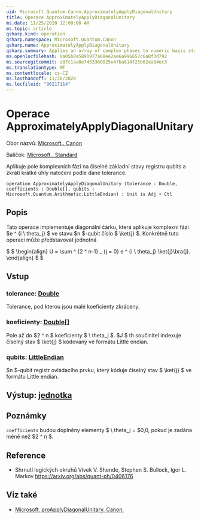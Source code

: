 ```yaml
---
uid: Microsoft.Quantum.Canon.ApproximatelyApplyDiagonalUnitary
title: Operace ApproximatelyApplyDiagonalUnitary
ms.date: 11/25/2020 12:00:00 AM
ms.topic: article
qsharp.kind: operation
qsharp.namespace: Microsoft.Quantum.Canon
qsharp.name: ApproximatelyApplyDiagonalUnitary
qsharp.summary: Applies an array of complex phases to numeric basis states of a register of qubits, truncating small rotation angles according to a given tolerance.
ms.openlocfilehash: 0a05b8a5891977a08ee2ae6a996657c6a8f3d792
ms.sourcegitcommit: a87c1aa8e7453360025e47ba614f25b02ea84ec3
ms.translationtype: MT
ms.contentlocale: cs-CZ
ms.lasthandoff: 11/26/2020
ms.locfileid: "96217114"
---
```

# <a name="approximatelyapplydiagonalunitary-operation"></a>Operace ApproximatelyApplyDiagonalUnitary

Obor názvů: [Microsoft.. Canon](xref:Microsoft.Quantum.Canon)

Balíček: [Microsoft.. Standard](https://nuget.org/packages/Microsoft.Quantum.Standard)


Aplikuje pole komplexních fází na číselné základní stavy registru qubits a zkrátí krátké úhly natočení podle dané tolerance.

```qsharp
operation ApproximatelyApplyDiagonalUnitary (tolerance : Double, coefficients : Double[], qubits : Microsoft.Quantum.Arithmetic.LittleEndian) : Unit is Adj + Ctl
```


## <a name="description"></a>Popis

Tato operace implementuje diagonální čárku, která aplikuje komplexní fázi $e ^ {i \ theta_j} $ ve stavu $n $-qubit číslo $ \ket{j} $.
Konkrétně tuto operaci může představovat jednotná

$ $ \begin{align} U = \sum ^ {2 ^ n-1} _ {j = 0} e ^ {i \ theta_j} \ket{j}\bra{j}.
\end{align} $ $

## <a name="input"></a>Vstup

### <a name="tolerance--double"></a>tolerance: [Double](xref:microsoft.quantum.lang-ref.double)

Tolerance, pod kterou jsou malé koeficienty zkráceny.


### <a name="coefficients--double"></a>koeficienty: [Double](xref:microsoft.quantum.lang-ref.double)[]

Pole až do $2 ^ n $ koeficienty $ \ theta_j $. $J $ th součinitel indexuje číselný stav $ \ket{j} $ kódovaný ve formátu Little endian.


### <a name="qubits--littleendian"></a>qubits: [LittleEndian](xref:Microsoft.Quantum.Arithmetic.LittleEndian)

$n $-qubit registr ovládacího prvku, který kóduje číselný stav $ \ket{j} $ ve formátu Little endian.



## <a name="output--unit"></a>Výstup: [jednotka](xref:microsoft.quantum.lang-ref.unit)



## <a name="remarks"></a>Poznámky

`coefficients` budou doplněny elementy $ \ theta_j = $0,0, pokud je zadána méně než $2 ^ n $.

## <a name="references"></a>Reference

- Shrnutí logických okruhů Vivek V. Shende, Stephen S. Bullock, Igor L. Markov https://arxiv.org/abs/quant-ph/0406176

## <a name="see-also"></a>Viz také

- [Microsoft. proApplyDiagonalUnitary. Canon.](xref:Microsoft.Quantum.Canon.ApplyDiagonalUnitary)